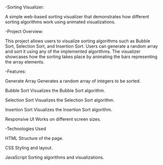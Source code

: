 -Sorting Visualizer:

A simple web-based sorting visualizer that demonstrates how different sorting algorithms work using animated visualizations.


-Project Overview:

This project allows users to visualize sorting algorithms such as Bubble Sort, Selection Sort, and Insertion Sort. Users can generate a random array and sort it using any of the implemented algorithms. The visualizer showcases how the sorting takes place by animating the bars representing the array elements.


-Features:

Generate Array 
Generates a random array of integers to be sorted.

Bubble Sort
Visualizes the Bubble Sort algorithm.

Selection Sort
Visualizes the Selection Sort algorithm.

Insertion Sort
Visualizes the Insertion Sort algorithm.

Responsive UI 
Works on different screen sizes.


-Technologies Used

HTML
Structure of the page.

CSS
Styling and layout.

JavaScript
Sorting algorithms and visualizations.

